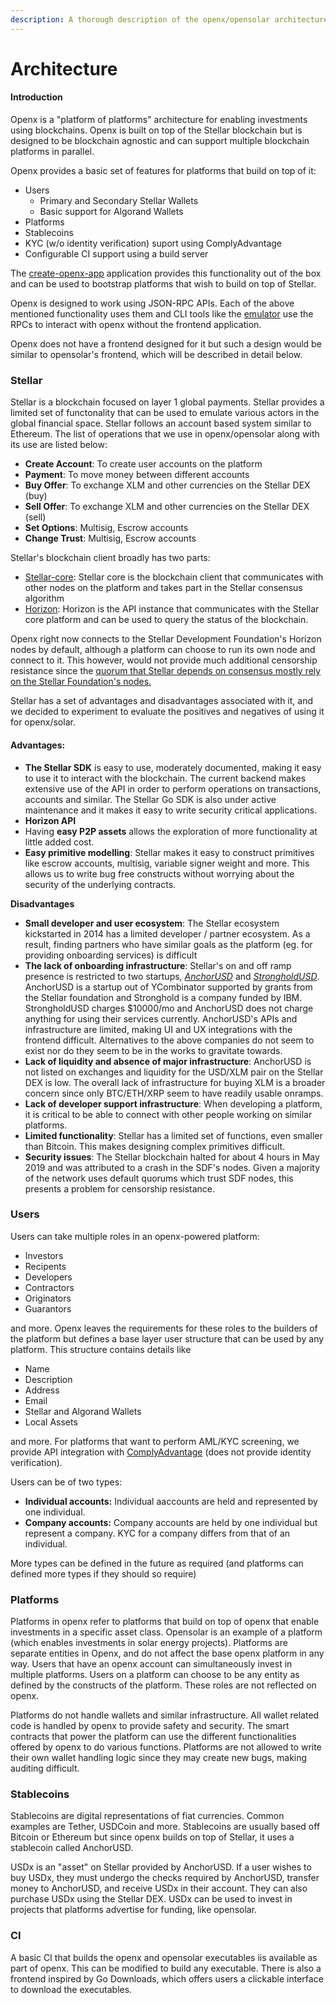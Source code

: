```yaml
---
description: A thorough description of the openx/opensolar architecture
---
```


# Architecture

#### Introduction

Openx is a "platform of platforms" architecture for enabling investments using blockchains. Openx is built on top of the Stellar blockchain but is designed to be blockchain agnostic and can support multiple blockchain platforms in parallel.

Openx provides a basic set of features for platforms that build on top of it:

* Users
  * Primary and Secondary Stellar Wallets
  * Basic support for Algorand Wallets
* Platforms
* Stablecoins
* KYC \(w/o identity verification\) suport using ComplyAdvantage
* Configurable CI support using a build server

The [create-openx-app](https://github.com/YaleOpenLab/create-openx-app) application provides this functionality out of the box and can be used to bootstrap platforms that wish to build on top of Stellar.

Openx is designed to work using JSON-RPC APIs. Each of the above mentioned functionality uses them and CLI tools like the [emulator](https://github.com/Varunram/openx-cli) use the RPCs to interact with openx without the frontend application.

Openx does not have a frontend designed for it but such a design would be similar to opensolar's frontend, which will be described in detail below.

### Stellar

Stellar is a blockchain focused on layer 1 global payments. Stellar provides a limited set of functonality that can be used to emulate various actors in the global financial space. Stellar follows an account based system similar to Ethereum. The list of operations that we use in openx/opensolar along with its use are listed below:

* **Create Account**: To create user accounts on the platform
* **Payment**: To move money between different accounts
* **Buy Offer**: To exchange XLM and other currencies on the Stellar DEX \(buy\)
* **Sell Offer**: To exchange XLM and other currencies on the Stellar DEX \(sell\)
* **Set Options**: Multisig, Escrow accounts
* **Change Trust**: Multisig, Escrow accounts

Stellar's blockchain client broadly has two parts:

* [Stellar-core](https://github.com/stellar/stellar-core): Stellar core is the blockchain client that communicates with other nodes on the platform and takes part in the Stellar consensus algorithm
* [Horizon](https://godoc.org/github.com/stellar/go/clients/horizon): Horizon is the API instance that communicates with the Stellar core platform and can be used to query the status of the blockchain.

Openx right now connects to the Stellar Development Foundation's Horizon nodes by default, although a platform can choose to run its own node and connect to it. This however, would not provide much additional censorship resistance since the [quorum that Stellar depends on consensus mostly rely on the Stellar Foundation's nodes.](https://godoc.org/github.com/stellar/go/clients/horizon)

Stellar has a set of advantages and disadvantages associated with it, and we decided to experiment to evaluate the positives and negatives of using it for openx/solar.

#### Advantages:

* **The Stellar SDK** is easy to use, moderately documented, making it easy to use it to interact with the blockchain. The current backend makes extensive use of the API in order to perform operations on transactions, accounts and similar. The Stellar Go SDK is also under active maintenance and it makes it easy to write security critical applications.
* **Horizon API**
* Having **easy P2P assets** allows the exploration of more functionality at little added cost.
* **Easy primitive modelling**: Stellar makes it easy to construct primitives like escrow accounts, multisig, variable signer weight and more. This allows us to write bug free constructs without worrying about the security of the underlying contracts.

**Disadvantages**

* **Small developer and user ecosystem**: The Stellar ecosystem kickstarted in 2014 has a limited developer / partner ecosystem. As a result, finding partners who have similar goals as the platform \(eg. for providing onboarding services\) is difficult
* **The lack of onboarding infrastructure**: Stellar's on and off ramp presence is restricted to two startups, [_AnchorUSD_](https://www.anchorusd.com) and [_StrongholdUSD_](https://stronghold.co). AnchorUSD is a startup out of YCombinator supported by grants from the Stellar foundation and Stronghold is a company funded by IBM. StrongholdUSD charges $10000/mo and AnchorUSD does not charge anything for using their services currently. AnchorUSD's APIs and infrastructure are limited, making UI and UX integrations with the frontend difficult. Alternatives to the above companies do not seem to exist nor do they seem to be in the works to gravitate towards.
* **Lack of liquidity and absence of major infrastructure**: AnchorUSD is not listed on exchanges and liquidity for the USD/XLM pair on the Stellar DEX is low. The overall lack of infrastructure for buying XLM is a broader concern since only BTC/ETH/XRP seem to have readily usable onramps.
* **Lack of developer support infrastructure**: When developing a platform, it is critical to be able to connect with other people working on similar platforms.
* **Limited functionality**: Stellar has a limited set of functions, even smaller than Bitcoin. This makes designing complex primitives difficult.
* **Security issues**: The Stellar blockchain halted for about 4 hours in May 2019 and was attributed to a crash in the SDF's nodes. Given a majority of the network uses default quorums which trust SDF nodes, this presents a problem for censorship resistance.

### Users

Users can take multiple roles in an openx-powered platform:

* Investors
* Recipents
* Developers
* Contractors
* Originators
* Guarantors

and more. Openx leaves the requirements for these roles to the builders of the platform but defines a base layer user structure that can be used by any platform. This structure contains details like 

* Name
* Description
* Address
* Email
* Stellar and Algorand Wallets
* Local Assets

and more. For platforms that want to perform AML/KYC screening, we provide API integration with [ComplyAdvantage](https://complyadvantage.com/) \(does not provide identity verification\).

Users can be of two types:

* **Individual accounts:** Individual aaccounts are held and represented by one individual.
* **Company accounts:** Company accounts are held by one individual but represent a company. KYC for a company differs from that of an individual.

More types can be defined in the future as required \(and platforms can defined more types if they should so require\)

### Platforms

Platforms in openx refer to platforms that build on top of openx that enable investments in a specific asset class. Opensolar is an example of a platform \(which enables investments in solar energy projects\). Platforms are separate entities in Openx, and do not affect the base openx platform in any way. Users that have an openx account can simultaneously invest in multiple platforms. Users on a platform can choose to be any entity as defined by the constructs of the platform. These roles are not reflected on openx.

Platforms do not handle wallets and similar infrastructure. All wallet related code is handled by openx to provide safety and security. The smart contracts that power the platform can use the different functionalities offered by openx to do various functions. Platforms are not allowed to write their own wallet handling logic since they may create new bugs, making auditing difficult.

### Stablecoins

Stablecoins are digital representations of fiat currencies. Common examples are Tether, USDCoin and more. Stablecoins are usually based off Bitcoin or Ethereum but since openx builds on top of Stellar, it uses a stablecoin called AnchorUSD.

USDx is an "asset" on Stellar provided by AnchorUSD. If a user wishes to buy USDx, they must undergo the checks required by AnchorUSD, transfer money to AnchorUSD, and receive USDx in their account. They can also purchase USDx using the Stellar DEX. USDx can be used to invest in projects that platforms advertise for funding, like opensolar.

### CI

A basic CI that builds the openx and opensolar executables iis available as part of openx. This can be modified to build any executable. There is also a frontend inspired by Go Downloads, which offers users a clickable interface to download the executables.

